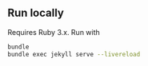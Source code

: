 ## Run locally

Requires Ruby 3.x. Run with

```sh
bundle
bundle exec jekyll serve --livereload
```
